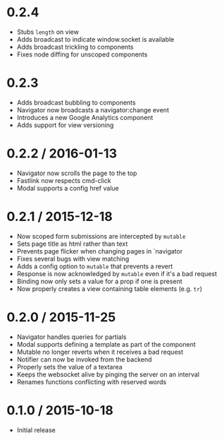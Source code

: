 # 0.2.4

  * Stubs `length` on view
  * Adds broadcast to indicate window.socket is available
  * Adds broadcast trickling to components
  * Fixes node diffing for unscoped components

# 0.2.3

  * Adds broadcast bubbling to components
  * Navigator now broadcasts a navigator:change event
  * Introduces a new Google Analytics component
  * Adds support for view versioning

# 0.2.2 / 2016-01-13

  * Navigator now scrolls the page to the top
  * Fastlink now respects cmd-click
  * Modal supports a config href value

# 0.2.1 / 2015-12-18

  * Now scoped form submissions are intercepted by `mutable`
  * Sets page title as html rather than text
  * Prevents page flicker when changing pages in `navigator
  * Fixes several bugs with view matching
  * Adds a config option to `mutable` that prevents a revert
  * Response is now acknowledged by `mutable` even if it's a bad request
  * Binding now only sets a value for a prop if one is present
  * Now properly creates a view containing table elements (e.g. `tr`)

# 0.2.0 / 2015-11-25

  * Navigator handles queries for partials
  * Modal supports defining a template as part of the component
  * Mutable no longer reverts when it receives a bad request
  * Notifier can now be invoked from the backend
  * Properly sets the value of a textarea
  * Keeps the websocket alive by pinging the server on an interval
  * Renames functions conflicting with reserved words

# 0.1.0 / 2015-10-18

  * Initial release
